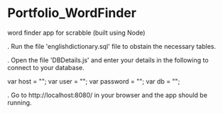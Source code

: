 # Portfolio_WordFinder
word finder app for scrabble (built using Node)

. Run the file 'englishdictionary.sql' file to obstain the necessary tables. 


. Open the file 'DBDetails.js' and enter your details in the following to connect to your database.

var host = "";
var user = ""; 
var password = "";
var db = "";


. Go to http://localhost:8080/ in your browser and the app should be running.
